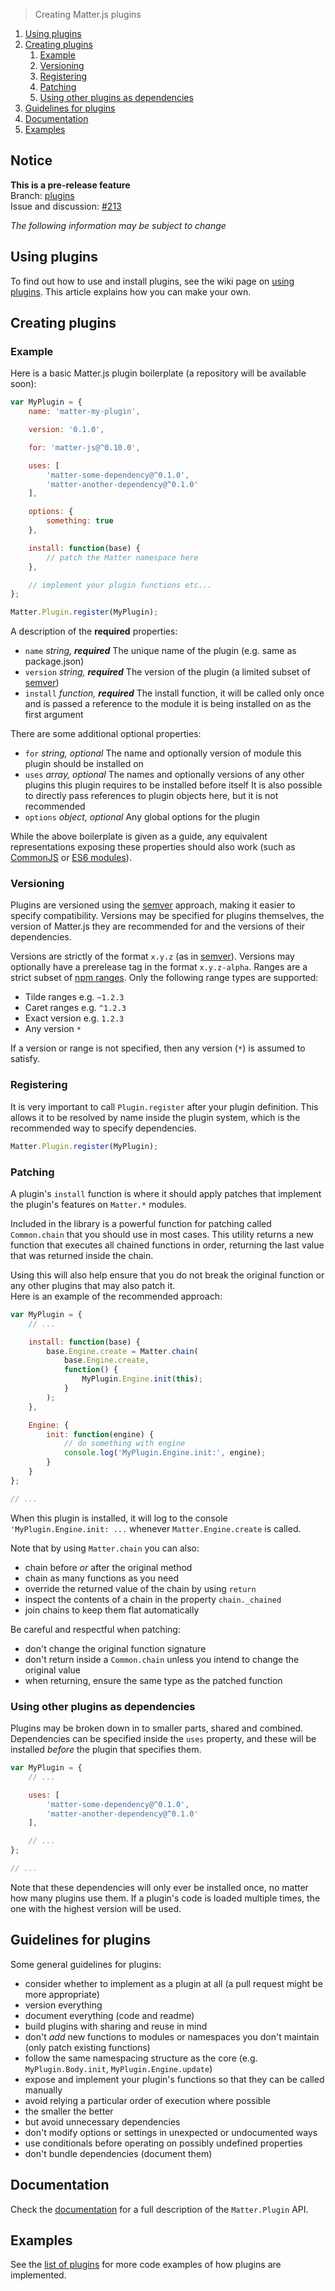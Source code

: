 > Creating Matter.js plugins 

1. [Using plugins](#using-plugins)
1. [Creating plugins](#creating-plugins)
    1. [Example](#example)
    1. [Versioning](#versioning)
    1. [Registering](#registering)
    1. [Patching](#patching)
    1. [Using other plugins as dependencies](#using-other-plugins-as-dependencies)
1. [Guidelines for plugins](#guidelines-for-plugins)
1. [Documentation](#documentation)
1. [Examples](#examples)

## Notice

**This is a pre-release feature**  
Branch: [plugins](https://github.com/liabru/matter-js/tree/plugins)  
Issue and discussion: [#213](https://github.com/liabru/matter-js/issues/213)  

_The following information may be subject to change_

## Using plugins

To find out how to use and install plugins, see the wiki page on [using plugins](https://github.com/liabru/matter-js/wiki/Using-plugins). This article explains how you can make your own.

## Creating plugins

### Example

Here is a basic Matter.js plugin boilerplate (a repository will be available soon):

```js
var MyPlugin = {
    name: 'matter-my-plugin',

    version: '0.1.0',

    for: 'matter-js@^0.10.0',

    uses: [
        'matter-some-dependency@^0.1.0',
        'matter-another-dependency@^0.1.0'
    ],

    options: {
        something: true
    },

    install: function(base) {
        // patch the Matter namespace here
    },

    // implement your plugin functions etc...
};

Matter.Plugin.register(MyPlugin);
```

A description of the **required** properties:

- `name` _string, **required**_ The unique name of the plugin (e.g. same as package.json)
- `version` _string, **required**_ The version of the plugin (a limited subset of [semver](http://semver.org/))
- `install` _function, **required**_ The install function, it will be called only once and is passed a reference to the module it is being installed on as the first argument

There are some additional optional properties:

- `for` _string, optional_ The name and optionally version of module this plugin should be installed on
- `uses` _array, optional_ The names and optionally versions of any other plugins this plugin requires to be installed before itself It is also possible to directly pass references to plugin objects here, but it is not recommended
- `options` _object, optional_ Any global options for the plugin

While the above boilerplate is given as a guide, any equivalent representations exposing these properties should also work (such as [CommonJS](https://webpack.github.io/docs/commonjs.html) or [ES6 modules](http://exploringjs.com/es6/ch_modules.html)).

### Versioning

Plugins are versioned using the [semver](http://semver.org/) approach, making it easier to specify compatibility. Versions may be specified for plugins themselves, the version of Matter.js they are recommended for and the versions of their dependencies.

Versions are strictly of the format `x.y.z` (as in [semver](http://semver.org/)).
Versions may optionally have a prerelease tag in the format `x.y.z-alpha`.
Ranges are a strict subset of [npm ranges](https://docs.npmjs.com/misc/semver#advanced-range-syntax).
Only the following range types are supported:

- Tilde ranges e.g. `~1.2.3`
- Caret ranges e.g. `^1.2.3`
- Exact version e.g. `1.2.3`
- Any version `*`

If a version or range is not specified, then any version (`*`) is assumed to satisfy.

### Registering

It is very important to call `Plugin.register` after your plugin definition.
This allows it to be resolved by name inside the plugin system, which is the recommended way to specify dependencies.

```js
Matter.Plugin.register(MyPlugin);
```

### Patching

A plugin's `install` function is where it should apply patches that implement the plugin's features on `Matter.*` modules.

Included in the library is a powerful function for patching called `Common.chain` that you should use in most cases.
This utility returns a new function that executes all chained functions in order, returning the last value that was returned inside the chain.

Using this will also help ensure that you do not break the original function or any other plugins that may also patch it.  
Here is an example of the recommended approach:

```js
var MyPlugin = {
    // ...

    install: function(base) {
        base.Engine.create = Matter.chain(
            base.Engine.create,
            function() {
                MyPlugin.Engine.init(this);
            }
        );
    },

    Engine: {
        init: function(engine) {
            // do something with engine
            console.log('MyPlugin.Engine.init:', engine);
        }
    }
};

// ...
```

When this plugin is installed, it will log to the console `'MyPlugin.Engine.init: ...` whenever `Matter.Engine.create` is called.

Note that by using `Matter.chain` you can also:
- chain before _or_ after the original method
- chain as many functions as you need
- override the returned value of the chain by using `return`
- inspect the contents of a chain in the property `chain._chained`
- join chains to keep them flat automatically

Be careful and respectful when patching:
- don't change the original function signature
- don't return inside a `Common.chain` unless you intend to change the original value
- when returning, ensure the same type as the patched function

### Using other plugins as dependencies

Plugins may be broken down in to smaller parts, shared and combined. Dependencies can be specified inside the `uses` property, and these will be installed _before_ the plugin that specifies them.

```js
var MyPlugin = {
    // ...

    uses: [
        'matter-some-dependency@^0.1.0',
        'matter-another-dependency@^0.1.0'
    ],

    // ...
};

// ...
```

Note that these dependencies will only ever be installed once, no matter how many plugins use them.
If a plugin's code is loaded multiple times, the one with the highest version will be used.

## Guidelines for plugins

Some general guidelines for plugins:

- consider whether to implement as a plugin at all (a pull request might be more appropriate)
- version everything
- document everything (code and readme)
- build plugins with sharing and reuse in mind
- don't _add_ new functions to modules or namespaces you don't maintain (only patch existing functions)
- follow the same namespacing structure as the core (e.g. `MyPlugin.Body.init`, `MyPlugin.Engine.update`)
- expose and implement your plugin's functions so that they can be called manually
- avoid relying a particular order of execution where possible
- the smaller the better
- but avoid unnecessary dependencies
- don't modify options or settings in unexpected or undocumented ways
- use conditionals before operating on possibly undefined properties
- don't bundle dependencies (document them)

## Documentation

Check the [documentation](https://github.com/liabru/matter-js/blob/plugins/src/core/Plugin.js) for a full description of the `Matter.Plugin` API.

## Examples

See the [list of plugins](https://github.com/liabru/matter-js/wiki/Using-plugins#list-of-plugins) for more code examples of how plugins are implemented.